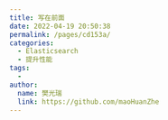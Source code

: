 ```yaml
---
title: 写在前面
date: 2022-04-19 20:50:38
permalink: /pages/cd153a/
categories:
  - Elasticsearch
  - 提升性能
tags:
  - 
author: 
  name: 樊光瑞
  link: https://github.com/maoHuanZhe
---
```

